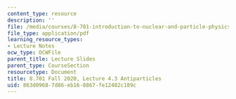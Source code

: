 ```yaml
---
content_type: resource
description: ''
file: /media/courses/8-701-introduction-to-nuclear-and-particle-physics-fall-2020/863d09687d86eb168867fe12482c189c_MIT8_701f20_lec4.3.pdf
file_type: application/pdf
learning_resource_types:
- Lecture Notes
ocw_type: OCWFile
parent_title: Lecture Slides
parent_type: CourseSection
resourcetype: Document
title: 8.701 Fall 2020, Lecture 4.3 Antiparticles
uid: 863d0968-7d86-eb16-8867-fe12482c189c
---
```

